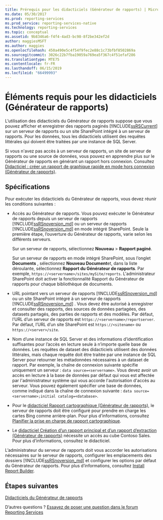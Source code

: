 ```yaml
---
title: Prérequis pour les didacticiels (Générateur de rapports) | Microsoft Docs
ms.date: 05/30/2017
ms.prod: reporting-services
ms.prod_service: reporting-services-native
ms.technology: reporting-services
ms.topic: conceptual
ms.assetid: 9b8346a6-f4f4-4ad3-bc98-8f2be342ef2d
author: maggiesMSFT
ms.author: maggies
ms.openlocfilehash: 450a490e5c4f54f9fec2e88c1c73bfbf8502869a
ms.sourcegitcommit: 3026c22b7fba19059a769ea5f367c4f51efaf286
ms.translationtype: MTE75
ms.contentlocale: fr-FR
ms.lasthandoff: 06/15/2019
ms.locfileid: "66499993"
---
```

# <a name="prerequisites-for-tutorials-report-builder"></a>Éléments requis pour les didacticiels (Générateur de rapports)

L’utilisation des didacticiels du Générateur de rapports suppose que vous pouvez afficher et enregistrer des rapports paginés [!INCLUDE[ssRSCurrent](../includes/ssrscurrent-md.md)] sur un serveur de rapports ou un site SharePoint intégré à un serveur de rapports. Pour les données, tous les didacticiels utilisent des requêtes littérales qui doivent être traitées par une instance de SQL Server.  
  
Si vous n'avez pas accès à un serveur de rapports, un site de serveur de rapports ou une source de données, vous pouvez en apprendre plus sur le Générateur de rapports en générant un rapport hors connexion. Consultez [Didacticiel : créer un rapport de graphique rapide en mode hors connexion &#40;Générateur de rapports&#41;](../reporting-services/report-builder/tutorial-create-a-quick-chart-report-offline-report-builder.md).  

## <a name="requirements"></a>Spécifications

Pour exécuter les didacticiels du Générateur de rapports, vous devez réunir les conditions suivantes :  
  
-   Accès au Générateur de rapports. Vous pouvez exécuter le Générateur de rapports depuis un serveur de rapports [!INCLUDE[ssRSnoversion_md](../includes/ssrsnoversion-md.md)] ou un serveur de rapports [!INCLUDE[ssRSnoversion_md](../includes/ssrsnoversion-md.md)] en mode intégré SharePoint. Seule la première étape, l’ouverture du Générateur de rapports, varie selon les différents serveurs.  
  
    Sur un serveur de rapports, sélectionnez **Nouveau** > **Rapport paginé**.
  
    Sur un serveur de rapports en mode intégré SharePoint, sous l’onglet **Documents** , sélectionnez **Nouveau Document**et, dans la liste déroulante, sélectionnez **Rapport du Générateur de rapports**. Par exemple, `https://<servername>/sites/mySite/reports`. L'administrateur SharePoint doit activer la fonctionnalité Rapport du Générateur de rapports pour chaque bibliothèque de documents.  
  
-   URL pointant vers un serveur de rapports [!INCLUDE[ssRSnoversion_md](../includes/ssrsnoversion-md.md)] ou un site SharePoint intégré à un serveur de rapports [!INCLUDE[ssRSnoversion_md](../includes/ssrsnoversion-md.md)] . Vous devez être autorisé à enregistrer et consulter des rapports, des sources de données partagées, des datasets partagés, des parties de rapports et des modèles. Par défaut, l’URL d’un serveur de rapports est `https://<servername>/reportserver`. Par défaut, l’URL d’un site SharePoint est `https://<sitename>` ou `https://<server>/site`.  
  
-   Nom d’une instance de SQL Server et des informations d’identification suffisantes pour l’accès en lecture seule à n’importe quelle base de données. Les requêtes de dataset des didacticiels utilisent des données littérales, mais chaque requête doit être traitée par une instance de SQL Server pour retourner les métadonnées nécessaires à un dataset de rapport. Par exemple, la chaîne de connexion suivante spécifie uniquement un serveur : `data source=<servername>`. Vous devez avoir un accès en lecture à la base de données par défaut qui vous est affectée par l'administrateur système qui vous accorde l'autorisation d'accès au serveur. Vous pouvez également spécifier une base de données, comme indiqué dans la chaîne de connexion suivante : `data source=<servername>;initial catalog=<database>`.  
  
-   Pour le [didacticiel Rapport cartographique (Générateur de rapports)](Tutorial:%20Map%20Report%20\(Report%20Builder\).md), le serveur de rapports doit être configuré pour prendre en charge les cartes Bing comme arrière-plan. Pour plus d’informations, consultez [Planifier la prise en charge de rapport cartographique](https://msdn.microsoft.com/5ddc97a7-7ee5-475d-bc49-3b814dce7e19).   

-   Le [didacticiel Création d’un rapport principal et d’un rapport d’extraction (Générateur de rapports)](Tutorial:%20Creating%20Drillthrough%20and%20Main%20Reports%20\(Report%20Builder\).md) nécessite un accès au cube Contoso Sales. Pour plus d’informations, consultez le didacticiel. 
  
L’administrateur du serveur de rapports doit vous accorder les autorisations nécessaires sur le serveur de rapports, configurer les emplacements des dossiers [!INCLUDE[ssRSnoversion_md](../includes/ssrsnoversion-md.md)] et configurer les options par défaut du Générateur de rapports. Pour plus d’informations, consultez [Install Report Builder](install-windows/install-report-builder.md).  

## <a name="next-steps"></a>Étapes suivantes

[Didacticiels du Générateur de rapports](../reporting-services/report-builder-tutorials.md)  

D’autres questions ? [Essayez de poser une question dans le forum Reporting Services](https://go.microsoft.com/fwlink/?LinkId=620231)
